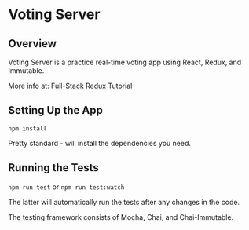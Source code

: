 # Voting Server

## Overview

Voting Server is a practice real-time voting app using React, Redux, and
Immutable.

More info at: [Full-Stack Redux
Tutorial](http://teropa.info/blog/2015/09/10/full-stack-redux-tutorial.html)

## Setting Up the App

`npm install`

Pretty standard - will install the dependencies you need.

## Running the Tests

`npm run test` or `npm run test:watch`

The latter will automatically run the tests after any changes in the code.

The testing framework consists of Mocha, Chai, and Chai-Immutable.
